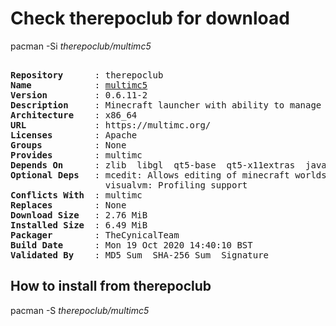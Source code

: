 # Check therepoclub for download

pacman -Si *therepoclub/multimc5*

<div class="highlight"><pre class="highlight"><text>
<b>Repository</b>      : therepoclub
<b>Name</b>            : <a href="../../x86_64/multimc5-0.6.11-2-x86_64.pkg.tar.zst">multimc5</a>
<b>Version</b>         : 0.6.11-2
<b>Description</b>     : Minecraft launcher with ability to manage multiple instances.
<b>Architecture</b>    : x86_64
<b>URL</b>             : https://multimc.org/
<b>Licenses</b>        : Apache
<b>Groups</b>          : None
<b>Provides</b>        : multimc
<b>Depends On</b>      : zlib  libgl  qt5-base  qt5-x11extras  java-runtime  qt5-svg  xorg-xrandr
<b>Optional Deps</b>   : mcedit: Allows editing of minecraft worlds
                  visualvm: Profiling support
<b>Conflicts With</b>  : multimc
<b>Replaces</b>        : None
<b>Download Size</b>   : 2.76 MiB
<b>Installed Size</b>  : 6.49 MiB
<b>Packager</b>        : TheCynicalTeam <wayne6324@gmail.com>
<b>Build Date</b>      : Mon 19 Oct 2020 14:40:10 BST
<b>Validated By</b>    : MD5 Sum  SHA-256 Sum  Signature
</text></pre></div>

## How to install from therepoclub

pacman -S *therepoclub/multimc5*
